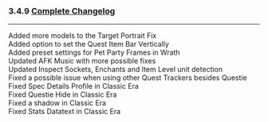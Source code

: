 ### 3.4.9 [Complete Changelog](https://github.com/eltreum0/eltruism/blob/main/Changelog.md)
___
Added more models to the Target Portrait Fix\
Added option to set the Quest Item Bar Vertically\
Added preset settings for Pet Party Frames in Wrath\
Updated AFK Music with more possible fixes\
Updated Inspect Sockets, Enchants and Item Level unit detection\
Fixed a possible issue when using other Quest Trackers besides Questie\
Fixed Spec Details Profile in Classic Era\
Fixed Questie Hide in Classic Era\
Fixed a shadow in Classic Era\
Fixed Stats Datatext in Classic Era
